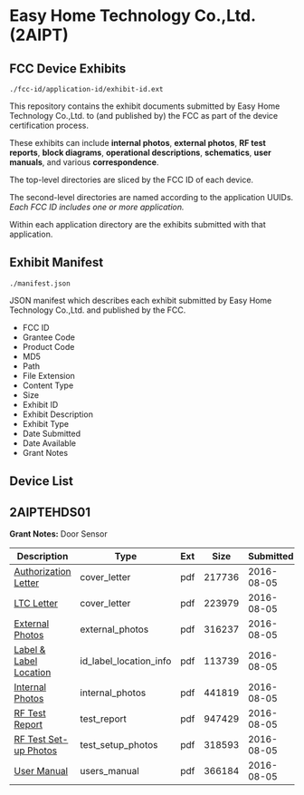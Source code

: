 # Easy Home Technology Co.,Ltd. (2AIPT)
## FCC Device Exhibits

```
./fcc-id/application-id/exhibit-id.ext
```

This repository contains the exhibit documents submitted by Easy Home Technology Co.,Ltd. to (and published by) the FCC as part of the device certification process.

These exhibits can include **internal photos**, **external photos**, **RF test reports**, **block diagrams**, **operational descriptions**, **schematics**, **user manuals**, and various **correspondence**.

The top-level directories are sliced by the FCC ID of each device.

The second-level directories are named according to the application UUIDs. *Each FCC ID includes one or more application.*

Within each application directory are the exhibits submitted with that application. 

## Exhibit Manifest

```
./manifest.json
```

JSON manifest which describes each exhibit submitted by Easy Home Technology Co.,Ltd. and published by the FCC.

- FCC ID
- Grantee Code
- Product Code
- MD5
- Path
- File Extension
- Content Type
- Size
- Exhibit ID
- Exhibit Description
- Exhibit Type
- Date Submitted
- Date Available
- Grant Notes

## Device List
## 2AIPTEHDS01
**Grant Notes:** Door Sensor

| Description | Type | Ext | Size | Submitted | Available |
| ----------- | ---- | --- | ---- | --------- | --------- |
| [Authorization Letter](2AIPTEHDS01/0b31def778a52739d1380f7a5d2c12f0/3088885.pdf) | cover_letter | pdf | 217736 | 2016-08-05 | 2016-08-05 |
| [LTC Letter](2AIPTEHDS01/0b31def778a52739d1380f7a5d2c12f0/3088886.pdf) | cover_letter | pdf | 223979 | 2016-08-05 | 2016-08-05 |
| [External Photos](2AIPTEHDS01/0b31def778a52739d1380f7a5d2c12f0/3088887.pdf) | external_photos | pdf | 316237 | 2016-08-05 | 2017-02-01 |
| [Label & Label Location](2AIPTEHDS01/0b31def778a52739d1380f7a5d2c12f0/3088888.pdf) | id_label_location_info | pdf | 113739 | 2016-08-05 | 2016-08-05 |
| [Internal Photos](2AIPTEHDS01/0b31def778a52739d1380f7a5d2c12f0/3088889.pdf) | internal_photos | pdf | 441819 | 2016-08-05 | 2017-02-01 |
| [RF Test Report](2AIPTEHDS01/0b31def778a52739d1380f7a5d2c12f0/3088892.pdf) | test_report | pdf | 947429 | 2016-08-05 | 2016-08-05 |
| [RF Test Set-up Photos](2AIPTEHDS01/0b31def778a52739d1380f7a5d2c12f0/3088893.pdf) | test_setup_photos | pdf | 318593 | 2016-08-05 | 2017-02-01 |
| [User Manual](2AIPTEHDS01/0b31def778a52739d1380f7a5d2c12f0/3088894.pdf) | users_manual | pdf | 366184 | 2016-08-05 | 2017-02-01 |
